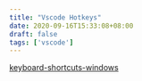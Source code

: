 ```yaml
---
title: "Vscode Hotkeys"
date: 2020-09-16T15:33:08+08:00
draft: false
tags: ['vscode']
---
```


[keyboard-shortcuts-windows](/images/keyboard-shortcuts-windows.pdf)